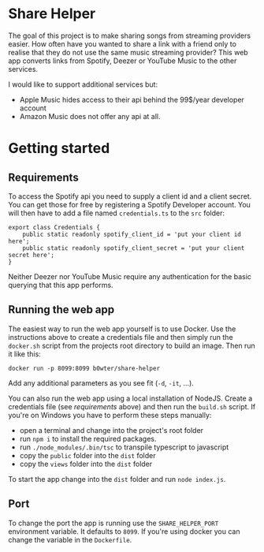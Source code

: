 Share Helper
============
The goal of this project is to make sharing songs from streaming providers easier. How often have you wanted to share a link with a friend only to realise that they do not use the same music streaming provider? This web app converts links from Spotify, Deezer or YouTube Music to the other services.

I would like to support additional services but:
 - Apple Music hides access to their api behind the 99$/year developer account
 - Amazon Music does not offer any api at all.

Getting started
===============

Requirements
------------
To access the Spotify api you need to supply a client id and a client secret. You can get those for free by registering a Spotify Developer account. You will then have to add a file named `credentials.ts` to the `src` folder:
```
export class Credentials {
	public static readonly spotify_client_id = 'put your client id here';
	public static readonly spotify_client_secret = 'put your client secret here';
}
```
Neither Deezer nor YouTube Music require any authentication for the basic querying that this app performs.

Running the web app
-------------------
The easiest way to run the web app yourself is to use Docker. Use the instructions above to create a credentials file and then simply run the `docker.sh` script from the projects root directory to build an image. Then run it like this:
```
docker run -p 8099:8099 b0wter/share-helper
```
Add any additional parameters as you see fit (`-d`, `-it`, ...). 

You can also run the web app using a local installation of NodeJS. Create a credentials file (see _requirements_ above) and then run the `build.sh` script. If you're on Windows you have to perform these steps manually:
 - open a terminal and change into the project's root folder
 - run `npm i` to install the required packages.
 - run `./node_modules/.bin/tsc` to transpile typescript to javascript
 - copy the `public` folder into the `dist` folder
 - copy the `views` folder into the `dist` folder 

To start the app change into the `dist` folder and run `node index.js`.

Port
----
To change the port the app is running use the `SHARE_HELPER_PORT` environment variable. It defaults to `8099`. If you're using docker you can change the variable in the `Dockerfile`.
